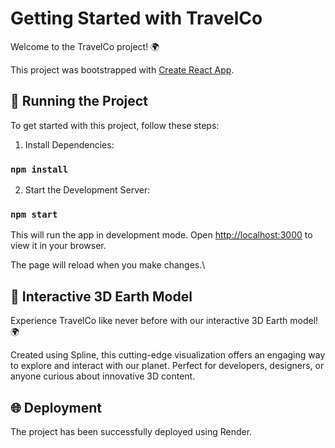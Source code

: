 # Getting Started with TravelCo

Welcome to the TravelCo project! 🌍

This project was bootstrapped with [Create React App](https://github.com/facebook/create-react-app).

## 🚀 Running the Project

To get started with this project, follow these steps:

1. Install Dependencies:
### `npm install`

2. Start the Development Server:
### `npm start`

This will run the app in development mode.
Open [http://localhost:3000](http://localhost:3000) to view it in your browser.

The page will reload when you make changes.\

## 🌟 Interactive 3D Earth Model

Experience TravelCo like never before with our interactive 3D Earth model! 🌍

Created using Spline, this cutting-edge visualization offers an engaging way to explore and interact with our planet. Perfect for developers, designers, or anyone curious about innovative 3D content.

## 🌐 Deployment

The project has been successfully deployed using Render. 

